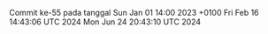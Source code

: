 Commit ke-55 pada tanggal Sun Jan 01 14:00 2023 +0100
Fri Feb 16 14:43:06 UTC 2024
Mon Jun 24 20:43:10 UTC 2024
